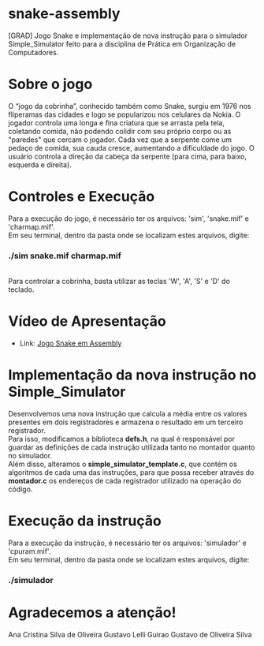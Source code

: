 # snake-assembly
[GRAD] Jogo Snake e implementação de nova instrução para o simulador Simple_Simulator feito para a disciplina de Prática em Organização de Computadores.

# Sobre o jogo
O  “jogo da cobrinha”, conhecido também como Snake, surgiu em 1976 nos fliperamas das cidades e logo se popularizou nos celulares da Nokia. O jogador controla uma longa e fina criatura que se arrasta pela tela, coletando comida, não podendo colidir com seu próprio corpo ou as "paredes" que cercam o jogador. Cada vez que a serpente come um pedaço de comida, sua cauda cresce, aumentando a dificuldade do jogo. O usuário controla a direção da cabeça da serpente (para cima, para baixo, esquerda e direita).

# Controles e Execução
Para a execução do jogo, é necessário ter os arquivos: 'sim', 'snake.mif' e 'charmap.mif'.<br>
Em seu terminal, dentro da pasta onde se localizam estes arquivos, digite:</br>
### ./sim snake.mif charmap.mif 
<br>
Para controlar a cobrinha, basta utilizar as teclas 'W', 'A', 'S' e 'D' do teclado.

# Vídeo de Apresentação 
- Link: <a href="url">Jogo Snake em Assembly</a>

# Implementação da nova instrução no Simple_Simulator
Desenvolvemos uma nova instrução que calcula a média entre os valores presentes em dois registradores e armazena o resultado em um terceiro registrador.<br>
Para isso, modificamos a biblioteca **defs.h**, na qual é responsável por guardar as definições de cada instrução utilizada tanto no montador quanto no simulador.<br>
Além disso, alteramos o **simple_simulator_template.c**, que contém os algoritmos de cada uma das instruções, para que possa receber através do **montador.c** os endereços de cada registrador utilizado na operação do código.

# Execução da instrução
Para a execução da instrução, é necessário ter os arquivos: 'simulador' e 'cpuram.mif'.<br>
Em seu terminal, dentro da pasta onde se localizam estes arquivos, digite: <br>
### ./simulador

# Agradecemos a atenção!
Ana Cristina Silva de Oliveira
Gustavo Lelli Guirao
Gustavo de Oliveira Silva
